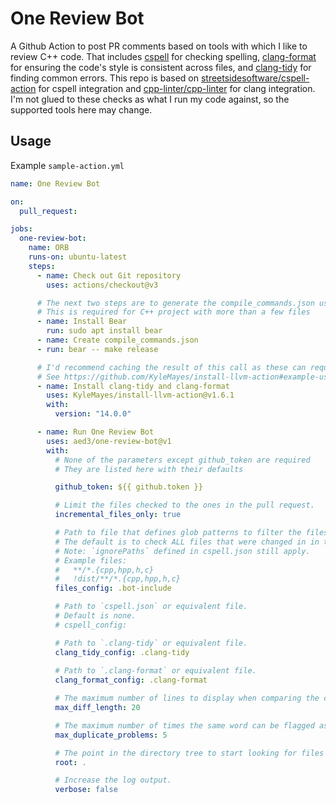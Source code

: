 # One Review Bot

A Github Action to post PR comments based on tools with which I like to review C++ code. That includes [cspell](https://github.com/streetsidesoftware/cspell/tree/main/packages/cspell) for checking spelling, [clang-format](https://clang.llvm.org/docs/ClangFormat.html) for ensuring the code's style is consistent across files, and [clang-tidy](https://clang.llvm.org/extra/clang-tidy/) for finding common errors. This repo is based on [streetsidesoftware/cspell-action](https://github.com/streetsidesoftware/cspell-action) for cspell integration and [cpp-linter/cpp-linter](https://github.com/cpp-linter/cpp-linter) for clang integration. I'm not glued to these checks as what I run my code against, so the supported tools here may change.

## Usage
Example `sample-action.yml`

```yml
name: One Review Bot

on:
  pull_request:

jobs:
  one-review-bot:
    name: ORB
    runs-on: ubuntu-latest
    steps:
      - name: Check out Git repository
        uses: actions/checkout@v3

      # The next two steps are to generate the compile_commands.json used by clang-tidy.
      # This is required for C++ project with more than a few files
      - name: Install Bear
        run: sudo apt install bear
      - name: Create compile_commands.json
      - run: bear -- make release

      # I'd recommend caching the result of this call as these can require large files
      # See https://github.com/KyleMayes/install-llvm-action#example-usage-with-caching
      - name: Install clang-tidy and clang-format
        uses: KyleMayes/install-llvm-action@v1.6.1
        with:
          version: "14.0.0"

      - name: Run One Review Bot
        uses: aed3/one-review-bot@v1
        with:
          # None of the parameters except github_token are required
          # They are listed here with their defaults

          github_token: ${{ github.token }}

          # Limit the files checked to the ones in the pull request.
          incremental_files_only: true

          # Path to file that defines glob patterns to filter the files to be included. Use a new line between patterns to define multiple patterns.
          # The default is to check ALL files that were changed in in the pull_request.
          # Note: `ignorePaths` defined in cspell.json still apply.
          # Example files:
          #   **/*.{cpp,hpp,h,c}
          #   !dist/**/*.{cpp,hpp,h,c}
          files_config: .bot-include

          # Path to `cspell.json` or equivalent file.
          # Default is none.
          # cspell_config:

          # Path to `.clang-tidy` or equivalent file.
          clang_tidy_config: .clang-tidy
  
          # Path to `.clang-format` or equivalent file.
          clang_format_config: .clang-format

          # The maximum number of lines to display when comparing the current code with the correctly-styled output from clang-format.
          max_diff_length: 20

          # The maximum number of times the same word can be flagged as an error in a file.
          max_duplicate_problems: 5

          # The point in the directory tree to start looking for files to check.
          root: .

          # Increase the log output.
          verbose: false
```
